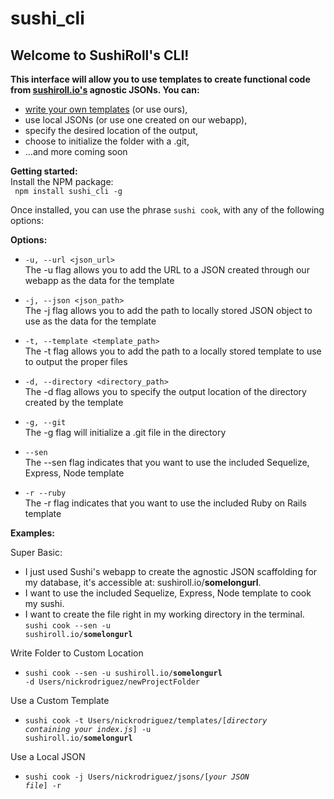# sushi_cli

<h2><strong>Welcome to SushiRoll's CLI!</strong></h2>

<strong>This interface will allow you to use templates to create functional code from <a href="https://github.com/Abazhenov/Sushi">sushiroll.io's</a> agnostic JSONs. You can:</strong>
- <a href="https://github.com/nrod80/sushi_cli/blob/master/template_guide.md"> write your own templates</a> (or use ours),
- use local JSONs (or use one created on our webapp),
- specify the desired location of the output,
- choose to initialize the folder with a .git,
- ...and more coming soon

<strong>Getting started:</strong> <br />
  Install the NPM package: <br />
  <code> npm install sushi_cli -g </code><br />


Once installed, you can use the phrase <code>sushi cook</code>, with any of the following options:

 <strong>Options:</strong>

  - <code>-u, --url \<json_url\></code> <br />
    The -u flag allows you to add the URL to a JSON created through our webapp as the data for the template

  - <code>-j, --json \<json_path\></code> <br />
    The -j flag allows you to add the path to locally stored JSON object to use as the data for the template

  - <code>-t, --template \<template_path\></code> <br />
    The -t flag allows you to add the path to a locally stored template to use to output the proper files

  - <code>-d, --directory \<directory_path\></code> <br />
    The -d flag allows you to specify the output location of the directory created by the template

  - <code>-g, --git</code> <br />
    The -g flag will initialize a .git file in the directory

  - <code>--sen</code> <br />
    The --sen flag indicates that you want to use the included Sequelize, Express, Node template

  - <code>-r --ruby </code> <br />
    The -r flag indicates that you want to use the included Ruby on Rails template


<strong>Examples:</strong><br />

Super Basic: <br />
  - I just used Sushi's webapp to create the agnostic JSON scaffolding for my database, it's accessible at: sushiroll.io/**somelongurl**. <br />
  - I want to use the included Sequelize, Express, Node template to cook my sushi.<br />
  - I want to create the file right in my working directory in the terminal.<br />
  <code>sushi cook --sen -u sushiroll.io/**somelongurl**</code><br />

Write Folder to Custom Location <br />
  - <code>sushi cook --sen -u sushiroll.io/**somelongurl** -d Users/nickrodriguez/newProjectFolder</code><br />

Use a Custom Template <br />
  - <code>sushi cook -t Users/nickrodriguez/templates/[*directory containing your index.js*] -u sushiroll.io/**somelongurl**</code><br />

Use a Local JSON <br />
  - <code>sushi cook -j Users/nickrodriguez/jsons/[*your JSON file*] -r</code><br />

